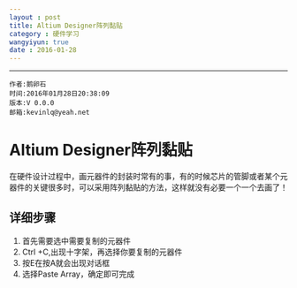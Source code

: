 ```yaml
---
layout : post
title: Altium Designer阵列黏贴
category : 硬件学习
wangyiyun: true
date : 2016-01-28
---
```


******

    作者:鹅卵石
    时间:2016年01月28日20:38:09
    版本:V 0.0.0
    邮箱:kevinlq@yeah.net

<!-- more -->

# Altium Designer阵列黏贴

在硬件设计过程中，画元器件的封装时常有的事，有的时候芯片的管脚或者某个元器件的关键很多时，可以采用阵列黏贴的方法，这样就没有必要一个一个去画了！


## 详细步骤
1. 首先需要选中需要复制的元器件
2. Ctrl +C,出现十字架，再选择你要复制的元器件
3. 按E在按A就会出现对话框
4. 选择Paste Array，确定即可完成